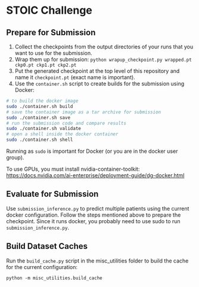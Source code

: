 # STOIC Challenge

## Prepare for Submission

1. Collect the checkpoints from the output directories of your runs that you want to use for the submission.
2. Wrap them up for submission: `python wrapup_checkpoint.py wrapped.pt ckp0.pt ckp1.pt ckp2.pt`
3. Put the generated checkpoint at the top level of this repository and name it `checkpoint.pt` (exact name is important).
4. Use the `container.sh` script to create builds for the submission using Docker:

``` sh
# to build the docker image
sudo ./container.sh build
# save the container image as a tar archive for submission
sudo ./container.sh save
# run the submission code and compare results
sudo ./container.sh validate
# open a shell inside the docker container
sudo ./container.sh shell
```

Running as `sudo` is important for Docker (or you are in the docker user group).

To use GPUs, you must install nvidia-container-toolkit: https://docs.nvidia.com/ai-enterprise/deployment-guide/dg-docker.html

## Evaluate for Submission

Use `submission_inference.py` to predict multiple patients using the current docker configuration. Follow the steps mentioned above to prepare the checkpoint. Since it runs docker, you probably need to use sudo to run `submission_inference.py`.

## Build Dataset Caches

Run the `build_cache.py` script in the misc_utilities folder to build the cache for the current configuration:

    python -m misc_utilities.build_cache
